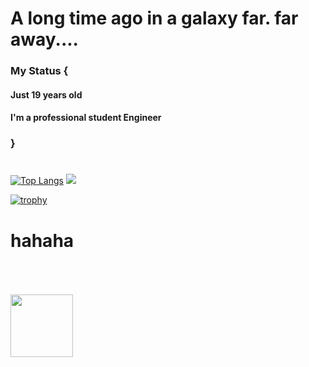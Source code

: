 # A long time ago in a galaxy far.  far away....
### My Status {
#### Just 19 years old 
#### I'm a professional student Engineer
####  
### }
#

[![Top Langs](https://github-readme-stats.vercel.app/api/top-langs/?username=norichi0204&layout=compact&theme=radical)](https://github.com/anuraghazra/github-readme-stats)
![](https://github-profile-summary-cards.vercel.app/api/cards/profile-details?username=norichi0204&theme=2077)

[![trophy](https://github-profile-trophy.vercel.app/?username=norichi0204&theme=onedark&column=7
)](https://github.com/ryo-ma/github-profile-trophy)
#
#                                       hahaha
<br><br><br>
 <img src="https://github.com/norichi0204/norichi0204/assets/74302768/c1ad9195-404f-409c-b47a-5bad9eafe79b" width="100" height="100">
<br><br><br>

#
